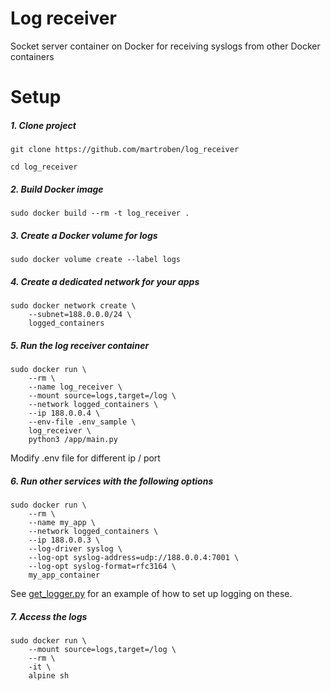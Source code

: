 # Log receiver
Socket server container on Docker for receiving syslogs from other Docker containers

# Setup
##### 1. Clone project
```Shell
git clone https://github.com/martroben/log_receiver
```

```Shell
cd log_receiver
```

##### 2. Build Docker image
```Shell
sudo docker build --rm -t log_receiver .
```

##### 3. Create a Docker volume for logs
```Shell
sudo docker volume create --label logs
```

##### 4. Create a dedicated network for your apps
```Shell
sudo docker network create \
    --subnet=188.0.0.0/24 \
    logged_containers
```

##### 5. Run the log receiver container
```Shell
sudo docker run \
    --rm \
    --name log_receiver \
    --mount source=logs,target=/log \
    --network logged_containers \
    --ip 188.0.0.4 \
    --env-file .env_sample \
    log_receiver \
    python3 /app/main.py
```
Modify .env file for different ip / port

##### 6. Run other services with the following options
```Shell
sudo docker run \
    --rm \
    --name my_app \
    --network logged_containers \
    --ip 188.0.0.3 \
    --log-driver syslog \
    --log-opt syslog-address=udp://188.0.0.4:7001 \
    --log-opt syslog-format=rfc3164 \
    my_app_container
```
See [get_logger.py](get_logger.py) for an example of how to set up logging on these.

##### 7. Access the logs
```Shell
sudo docker run \
    --mount source=logs,target=/log \
    --rm \
    -it \
    alpine sh
```
